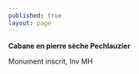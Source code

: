 ```yaml
---
published: true
layout: page
---
```


**Cabane en pierre sèche Pechlauzier**

Monument inscrit, Inv MH